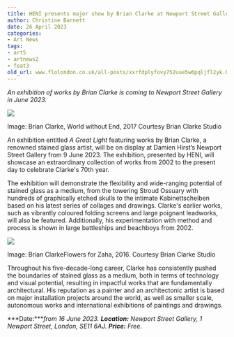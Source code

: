 ```yaml
---
title: HENI presents major show by Brian Clarke at Newport Street Gallery
author: Christine Barnett
date: 26 April 2023
categories:
- Art News
tags:
- art5
- artnews2
- feat3
old_url: www.flolondon.co.uk/all-posts/xxrfdplyfovy752uue5w6pqljfl2yk.html
---
```


*An exhibition of works by Brian Clarke is coming to Newport Street Gallery in June 2023.*

![](https://images.squarespace-cdn.com/content/v1/5c9534c4af4683461d462c6b/8f6dcf4f-5e2f-42ff-a137-c9d446e08b5a/World+without+End%2C+2017.jpg)

Image: Brian Clarke, World without End, 2017 Courtesy Brian Clarke Studio

An exhibition entitled *A Great Light* featuring works by Brian Clarke, a renowned stained glass artist, will be on display at Damien Hirst’s Newport Street Gallery from 9 June 2023. The exhibition, presented by HENI, will showcase an extraordinary collection of works from 2002 to the present day to celebrate Clarke's 70th year.

The exhibition will demonstrate the flexibility and wide-ranging potential of stained glass as a medium, from the towering Stroud Ossuary with hundreds of graphically etched skulls to the intimate Kabinettscheiben based on his latest series of collages and drawings. Clarke's earlier works, such as vibrantly coloured folding screens and large poignant leadworks, will also be featured. Additionally, his experimentation with method and process is shown in large battleships and beachboys from 2002.

![](https://images.squarespace-cdn.com/content/v1/5c9534c4af4683461d462c6b/c309be30-04fa-4880-856f-064eae1f2dd0/Flowers+for+Zaha%2C+2016.jpg)

Image: Brian ClarkeFlowers for Zaha, 2016. Courtesy Brian Clarke Studio

Throughout his five-decade-long career, Clarke has consistently pushed the boundaries of stained glass as a medium, both in terms of technology and visual potential, resulting in impactful works that are fundamentally architectural. His reputation as a painter and an architectonic artist is based on major installation projects around the world, as well as smaller scale, autonomous works and international exhibitions of paintings and drawings.

***Date:****from 16 June 2023.* ***Location:*** *Newport Street Gallery, 1 Newport Street, London, SE11 6AJ.* ***Price:*** *Free.*